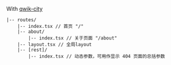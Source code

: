With [qwik-city](https://qwik.builder.io/qwikcity/overview/)

```
|-- routes/
    |-- index.tsx // 首页 "/"
    |-- about/
        |-- index.tsx // 关于页面 "/about"
    |-- layout.tsx // 全局layout
    |-- [rest]/
        |-- index.tsx // 动态参数，可用作显示 404 页面的总括参数
```
